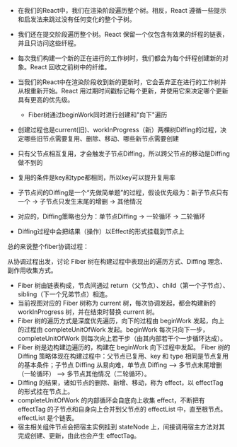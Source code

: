 - 在我们的React中，我们在渲染阶段遍历整个树。相反，React 遵循一些提示和启发法来跳过没有任何变化的整个子树。
- 我们还在提交阶段遍历整个树。React 保留一个仅包含有效果的纤程的链表，并且只访问这些纤程。
- 每次我们构建一个新的正在进行的工作树时，我们都会为每个纤程创建新的对象。React 回收之前树中的纤维。
- 当我们的React中在渲染阶段收到新的更新时，它会丢弃正在进行的工作树并从根重新开始。React 用过期时间戳标记每个更新，并使用它来决定哪个更新具有更高的优先级。


  - Fiber树通过beginWork同时进行创建和"向下"遍历
- 创建过程也是current(旧)、workInProgress（新）两棵树Diffing的过程，决定哪些旧节点需要复用、删除、移动、哪些新节点需要创建
- 只有父节点相互复用，才会触发子节点Diffing，所以跨父节点的移动是Diffing做不到的
- 复用的条件是key和type都相同，所以key可以提升复用率
- 子节点间的Diffing是一个“先做简单题”的过程，假设优先级为：新子节点只有一个 -> 子节点只发生末尾的增删 -> 其他情况
- 对应的，Diffing策略也分为：单节点Diffing -> 一轮循环 -> 二轮循环
- Diffing过程中会把结果（操作）以Effect的形式挂载到节点上

总的来说整个fiber协调过程：

从协调过程出发，讨论 Fiber 树在构建过程中表现出的遍历方式、Diffing 理念、副作用收集方式。

- Fiber 树由链表构成，节点间通过 return（父节点）、child（第一个子节点）、sibling（下一个兄弟节点）相连。
- 当前视图对应的 Fiber 树称为 current 树，每次协调发起，都会构建新的 workInProgress 树，并在结束时替换 current 树。
- Fiber 树的遍历方式是深度优先遍历，向下的过程由 beginWork 发起，向上的过程由 completeUnitOfWork 发起。beginWork 每次只向下一步，completeUnitOfWork 则每次向上若干步（由其内部若干个一步循环达成）。
- Fiber 树是边构建边遍历的，构建在 beginWork 向下过程中发起。
Fiber 树的 Diffing 策略体现在构建过程中：父节点已复用、key 和 type 相同是节点复用的基本条件；子节点 Diffing 从易向难，单节点 Diffing —> 多节点末尾增删（一轮循环） —> 多节点其他情况（二轮循环）。
- Diffing 的结果，诸如节点的删除、新增、移动，称为 effect，以 effectTag 的形式挂在节点上。
- completeUnitOfWork 的内部循环会自底向上收集 effect，不断把有 effectTag 的子节点和自身向上合并到父节点的 effectList 中，直至根节点。effectList 是个链表。
- 宿主相关组件节点会把宿主实例挂到 stateNode 上，间接调用宿主方法对其完成创建、更新，由此也会产生 effectTag。
